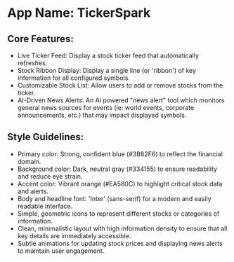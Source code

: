 # **App Name**: TickerSpark

## Core Features:

- Live Ticker Feed: Display a stock ticker feed that automatically refreshes.
- Stock Ribbon Display: Display a single line (or 'ribbon') of key information for all configured symbols.
- Customizable Stock List: Allow users to add or remove stocks from the ticker.
- AI-Driven News Alerts: An AI powered "news alert" tool which monitors general news sources for events (ie: world events, corporate announcements, etc.) that may impact displayed symbols.

## Style Guidelines:

- Primary color: Strong, confident blue (#3B82F6) to reflect the financial domain.
- Background color: Dark, neutral gray (#334155) to ensure readability and reduce eye strain.
- Accent color: Vibrant orange (#EA580C) to highlight critical stock data and alerts.
- Body and headline font: 'Inter' (sans-serif) for a modern and easily readable interface.
- Simple, geometric icons to represent different stocks or categories of information.
- Clean, minimalistic layout with high information density to ensure that all key details are immediately accessible.
- Subtle animations for updating stock prices and displaying news alerts to maintain user engagement.